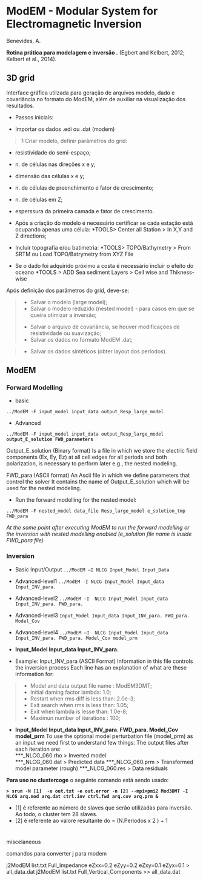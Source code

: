 # ModEM - Modular System for Electromagnetic Inversion 
Benevides, A.

**Rotina prática para modelagem e inversão .**
(Egbert and Kelbert, 2012; Kelbert et al., 2014).

## 3D grid
Interface gráfica utilzada para geração de arquivos modelo, dado e covariância no formato do ModEM, além de auxiliar na visualização dos resultados.

* Passos iniciais:
- Importar os dados .edi ou .dat (modem) 
>1 Criar modelo, definir parâmetros do grid: 
 * resistividade do semi-espaço;
 * n. de células nas direções x e y;
 * dimensão das células x e y;
 * n. de células de preenchimento e fator de crescimento;
 * n. de células em Z;
 * esperssura da primeira camada e fator de crescimento.
 
* Após a criação do modelo é necessário certificar se cada estação está ocupando apenas uma célula:
 *TOOLS> Center all Station > In X,Y and Z directions;

* Incluir topografia e/ou batimetria:
 *TOOLS> TOPO/Bathymetry > From SRTM ou Load TOPO/Batrymetry from XYZ File
 
* Se o dado foi adquirido próximo a costa é necessário incluir o efeito do oceano
 *TOOLS >  ADD Sea sediment Layers > Cell wise and Thikness-wise 

Após definição dos parâmetros do grid, deve-se:
>* Salvar o modelo (large model);
>* Salvar o modelo reduzido (nested model) - para casos em que se queira otimizar a inversão;
>+ Salvar o arquivo de covariância, se houver modificações de resistividade ou suavização;
>+ Salvar os dados no formato ModEM .dat;


>+ Salvar os dados sintéticos (obter layout dos períodos).

## ModEM

### Forward Modelling
* basic

`../ModEM -F input_model input_data output_Resp_large_model`

* Advanced

`../ModEM -F input_model input_data output_Resp_large_model` **`output_E_solution FWD_parameters`**

Output_E_solution (Binary format)
Is a file in which we store the electric field components (Ex, Ey, Ez) at all cell edges for all periods and both polarization,
is necessary to perform later e.g., the nested modeling.

FWD_para (ASCII format)
An Ascii file in which we define parameters that control the solver 
It contains the name of Output_E_solution which will be used for the nested modeling.

* Run the forward modelling for the nested model:

`../ModEM –F nested_model data_file Resp_large_model e_solution_tmp FWD_para`

*At the some point after executing ModEM to run the forward modelling or the inversion with nested modelling enabled (e_solution file name is inside FWD_para file)*

### Inversion

* Basic Input/Output
`../ModEM –I NLCG Input_Model Input_Data`
 
* Advanced-level1
`../ModEM -I NLCG Input_Model Input_data Input_INV_para.`
 
* Advanced-level2
`../ModEM –I  NLCG Input_Model Input_data Input_INV_para. FWD_para.`
 
* Advanced-level3
`Input_Model Input_data Input_INV_para. FWD_para. Model_Cov`
 
* Advanced-level4
`../ModEM –I  NLCG Input_Model Input_data Input_INV_para. FWD_para. Model_Cov model_prm`
 

- **Input_Model Input_data Input_INV_para.**
* Example: Input_INV_para (ASCII Format)
Information in this file controls the inversion process
Each line has an explanation of what are these information for:

>- Model and data output file name : ModEM3DMT;
>- Initial daming factor lambda: 1.0;
>- Restart when rms diff is less than: 2.0e-3;
>- Exit search when rms is less than: 1.05;
>- Exit when lambda is lesse than: 1.0e-8;
>- Maximun number of iterations : 100;

- **Input_Model Input_data Input_INV_para. FWD_para. Model_Cov model_prm**
To use the optional model perturbation file (model_prm) as an input we need first to understand few things:
The output files after each iteration are:  
***_NLCG_060.rho  > Inverted model   
***_NLCG_060.dat  > Predicted data 
***_NLCG_060.prm  > Transformed model parameter (rough)
***_NLCG_060.res  > Data residuals



**Para uso no clustercoge** o seguinte comando está sendo usado:

**`> srun -N [1]  -o out.txt -e out.error -n [2] --mpi=pmi2 Mod3DMT -I NLCG arq.mod arq.dat ctrl.inv ctrl.fwd arq.cov arq.prm &`**


* [1] é referente ao número de slaves que serão utilizadas para inversão. Ao todo, o cluster tem 28 slaves.
* [2] é referente ao valore resultante do = (N.Periodos x 2 ) + 1

#

miscelaneous 

comandos para converter j para modem 

j2ModEM list.txt Full_Impedance eZxx=0.2 eZyy=0.2 eZxy=0.1 eZyx=0.1 > all_data.dat
j2ModEM list.txt Full_Vertical_Components >> all_data.dat
